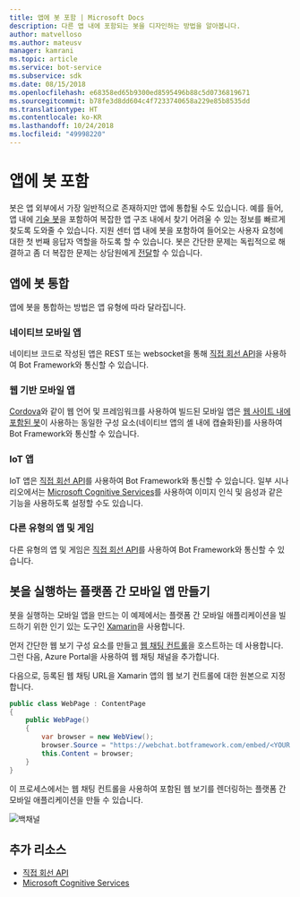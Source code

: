 ```yaml
---
title: 앱에 봇 포함 | Microsoft Docs
description: 다른 앱 내에 포함되는 봇을 디자인하는 방법을 알아봅니다.
author: matvelloso
ms.author: mateusv
manager: kamrani
ms.topic: article
ms.service: bot-service
ms.subservice: sdk
ms.date: 08/15/2018
ms.openlocfilehash: e68358ed65b9300ed8595496b88c5d0736819671
ms.sourcegitcommit: b78fe3d8dd604c4f7233740658a229e85b8535dd
ms.translationtype: HT
ms.contentlocale: ko-KR
ms.lasthandoff: 10/24/2018
ms.locfileid: "49998220"
---
```

# <a name="embed-a-bot-in-an-app"></a>앱에 봇 포함

봇은 앱 외부에서 가장 일반적으로 존재하지만 앱에 통합될 수도 있습니다. 예를 들어, 앱 내에 [기술 봇](~/bot-service-design-pattern-knowledge-base.md)을 포함하여 복잡한 앱 구조 내에서 찾기 어려울 수 있는 정보를 빠르게 찾도록 도와줄 수 있습니다. 지원 센터 앱 내에 봇을 포함하여 들어오는 사용자 요청에 대한 첫 번째 응답자 역할을 하도록 할 수 있습니다. 봇은 간단한 문제는 독립적으로 해결하고 좀 더 복잡한 문제는 상담원에게 [전달](~/bot-service-design-pattern-handoff-human.md)할 수 있습니다. 

## <a name="integrating-bot-with-app"></a>앱에 봇 통합

앱에 봇을 통합하는 방법은 앱 유형에 따라 달라집니다. 

### <a name="native-mobile-app"></a>네이티브 모바일 앱

네이티브 코드로 작성된 앱은 REST 또는 websocket을 통해 [직접 회선 API][directLineAPI]을 사용하여 Bot Framework와 통신할 수 있습니다.

### <a name="web-based-mobile-app"></a>웹 기반 모바일 앱

<a href="https://cordova.apache.org/" target="_blank">Cordova</a>와 같이 웹 언어 및 프레임워크를 사용하여 빌드된 모바일 앱은 [웹 사이트 내에 포함된 봇](~/bot-service-design-pattern-embed-web-site.md)이 사용하는 동일한 구성 요소(네이티브 앱의 셸 내에 캡슐화된)를 사용하여 Bot Framework와 통신할 수 있습니다.

### <a name="iot-app"></a>IoT 앱

IoT 앱은 [직접 회선 API][directLineAPI]를 사용하여 Bot Framework와 통신할 수 있습니다. 일부 시나리오에서는 <a href="https://www.microsoft.com/cognitive-services/" target="_blank">Microsoft Cognitive Services</a>를 사용하여 이미지 인식 및 음성과 같은 기능을 사용하도록 설정할 수도 있습니다.

### <a name="other-types-of-apps-and-games"></a>다른 유형의 앱 및 게임

다른 유형의 앱 및 게임은 [직접 회선 API][directLineAPI]를 사용하여 Bot Framework와 통신할 수 있습니다. 

## <a name="creating-a-cross-platform-mobile-app-that-runs-a-bot"></a>봇을 실행하는 플랫폼 간 모바일 앱 만들기

봇을 실행하는 모바일 앱을 만드는 이 예제에서는 플랫폼 간 모바일 애플리케이션을 빌드하기 위한 인기 있는 도구인 <a href="https://www.xamarin.com/" target="_blank">Xamarin</a>을 사용합니다. 

먼저 간단한 웹 보기 구성 요소를 만들고 <a href="https://github.com/Microsoft/BotFramework-WebChat" target="_blank">웹 채팅 컨트롤</a>을 호스트하는 데 사용합니다. 그런 다음, Azure Portal을 사용하여 웹 채팅 채널을 추가합니다. 

다음으로, 등록된 웹 채팅 URL을 Xamarin 앱의 웹 보기 컨트롤에 대한 원본으로 지정합니다.

```cs
public class WebPage : ContentPage
{
    public WebPage()
    {
        var browser = new WebView();
        browser.Source = "https://webchat.botframework.com/embed/<YOUR SECRET KEY HERE>";
        this.Content = browser;
    }
}
```

이 프로세스에서는 웹 채팅 컨트롤을 사용하여 포함된 웹 보기를 렌더링하는 플랫폼 간 모바일 애플리케이션을 만들 수 있습니다.

![백채널](~/media/bot-service-design-pattern-embed-app/xamarin-apps.png)

<!-- TODO: No sample bot available
## Sample code

For a complete sample that shows how to create a cross-platform mobile app that runs a bot (as described in this article), see the <a href="https://github.com/Microsoft/BotBuilder-Samples/tree/master/CSharp/capability-BotInApps" target="_blank">Bot in Apps sample</a> in GitHub.
-->

## <a name="additional-resources"></a>추가 리소스

- [직접 회선 API][directLineAPI]
- <a href="https://www.microsoft.com/cognitive-services/" target="_blank">Microsoft Cognitive Services</a>

[directLineAPI]: https://docs.botframework.com/en-us/restapi/directline3/#navtitle
